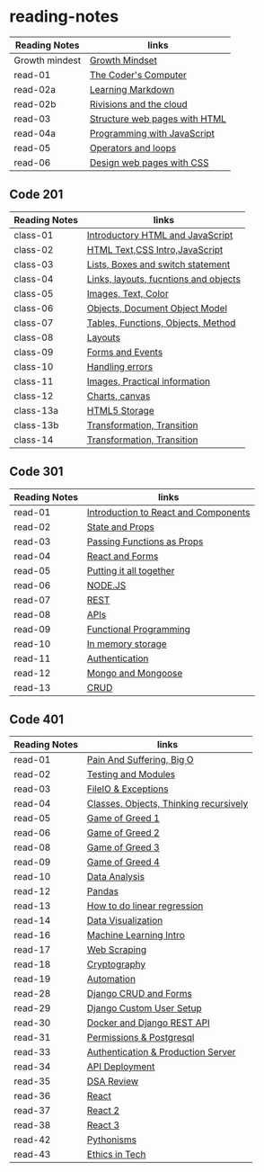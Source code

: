 # reading-notes


|  Reading Notes  |                                  links                                 |   
|-----------------|------------------------------------------------------------------------|
| Growth mindest  |      [Growth Mindset](Code102/102-reads/growthmindest.md)              |
|    read-01      |      [The Coder's Computer](Code102/102-reads/read-01.md)              |
|    read-02a     |      [Learning Markdown](Code102/102-reads/read-02a.md)                |
|    read-02b     |      [Rivisions and the cloud](Code102/102-reads/read-02b.md)          |
|    read-03      |      [Structure web pages with HTML](Code102/102-reads/read-03.md)     |
|    read-04a     |      [Programming with JavaScript](Code102/102-reads/read-04a.md)      |
|    read-05      |      [Operators and loops](Code102/102-reads/read-05.md)               |
|    read-06      |      [Design web pages with CSS](Code102/102-reads/read-06.md)         |


## Code 201

|  Reading Notes  |                                  links                                 |   
|-----------------|------------------------------------------------------------------------|
|     class-01    | [Introductory HTML and JavaScript](Code201/201-reads/class-01.md)      |
|     class-02    | [HTML Text,CSS Intro,JavaScript](Code201/201-reads/class-02.md)        |
|     class-03    | [Lists, Boxes and switch statement](Code201/201-reads/class-03.md)     |
|     class-04    | [Links, layouts, fucntions and objects](Code201/201-reads/class-04.md) |
|     class-05    | [Images, Text, Color](Code201/201-reads/class-05.md)                   |
|     class-06    | [Objects, Document Object Model ](Code201/201-reads/class-06.md)       |
|     class-07    | [Tables, Functions, Objects, Method ](Code201/201-reads/class-07.md)   |
|     class-08    | [Layouts](Code201/201-reads/class-08.md)                               |
|     class-09    | [Forms and Events](Code201/201-reads/class-09.md)                      | 
|     class-10    | [Handling errors](Code201/201-reads/class-10.md)                       |
|     class-11    | [Images, Practical information](Code201/201-reads/class11.md)          |
|     class-12    | [Charts, canvas](Code201/201-reads/class12.md)                         |
|     class-13a   | [HTML5 Storage](Code201/201-reads/class13a.md)                         |
|     class-13b   | [Transformation, Transition](Code201/201-reads/class13a.md)            |
|     class-14    | [Transformation, Transition](Code201/201-reads/class14.md)             |  



## Code 301

|  Reading Notes  |                                  links                                 |   
|-----------------|------------------------------------------------------------------------|
|     read-01     |  [Introduction to React and Components](Code301/301-reads/read-01.md)  |
|     read-02     |           [State and Props](Code301/301-reads/read-02.md)              |
|     read-03     |  [Passing Functions as Props](Code301/301-reads/read-03.md)            |
|     read-04     |             [React and Forms](Code301/301-reads/read-04.md)            |
|     read-05     |     [Putting it all together](Code301/301-reads/read-05.md)            |
|     read-06     |               [NODE.JS](Code301/301-reads/read-06.md)                  |
|     read-07     |               [REST](Code301/301-reads/read-07.md)                     |
|     read-08     |               [APIs](Code301/301-reads/read-08.md)                     |
|     read-09     |     [Functional Programming](Code301/301-reads/read-09.md)             |
|     read-10     |         [In memory storage](Code301/301-reads/read-10.md)              |
|     read-11     |         [Authentication](Code301/301-reads/read-11.md)                 |
|     read-12     |         [Mongo and Mongoose](Code301/301-reads/read-12.md)             |
|     read-13     |                  [CRUD](Code301/301-reads/read-13.md)                  |


## Code 401

|  Reading Notes  |                                  links                                 |   
|-----------------|------------------------------------------------------------------------|
|     read-01     |  [Pain And Suffering, Big O](Code401/401-reads/read-01.md)             |
|     read-02     |  [Testing and Modules](Code401/401-reads/read-02.md)                   |
|     read-03     |  [FileIO & Exceptions](Code401/401-reads/read-03.md)                   |
|     read-04     |  [Classes, Objects, Thinking recursively](Code401/401-reads/read-04.md)|
|     read-05     |  [Game of Greed 1](Code401/401-reads/read-05.md)                       |
|     read-06     |  [Game of Greed 2](Code401/401-reads/read-06.md)                       |
|     read-08     |  [Game of Greed 3](Code401/401-reads/read-08.md)                       |
|     read-09     |  [Game of Greed 4](Code401/401-reads/read-09.md)                       |
|     read-10     |  [Data Analysis](Code401/401-reads/read-10.md)                         |
|     read-12     |  [Pandas](Code401/401-reads/read-12.md)                                |
|     read-13     |  [How to do linear regression](Code401/401-reads/read-13.md)           |
|     read-14     |  [Data Visualization](Code401/401-reads/read-14.md)                    |
|     read-16     |  [Machine Learning Intro](Code401/401-reads/read-16.md)                |
|     read-17     |  [Web Scraping](Code401/401-reads/read-17.md)                          |
|     read-18     |  [Cryptography](Code401/401-reads/read-18.md)                          |
|     read-19     |  [Automation](Code401/401-reads/read-19.md)                            |
|     read-28     |  [Django CRUD and Forms](Code401/401-reads/read-28.md)                 |
|     read-29     |  [Django Custom User Setup](Code401/401-reads/read-29.md)              |
|     read-30     |  [Docker and Django REST API](Code401/401-reads/read-30.md)            |
|     read-31     |  [Permissions & Postgresql](Code401/401-reads/read-31.md)              |
|     read-33     |  [Authentication & Production Server](Code401/401-reads/read-33.md)    |
|     read-34     |  [API Deployment](Code401/401-reads/read-34.md)                        |
|     read-35     |  [DSA Review](Code401/401-reads/read-35.md)                            |
|     read-36     |  [React](Code401/401-reads/read-36.md)                                 |
|     read-37     |  [React 2](Code401/401-reads/read-37.md)                               |
|     read-38     |  [React 3](Code401/401-reads/read-38.md)                               |
|     read-42     |  [Pythonisms](Code401/401-reads/read-42.md)                            |
|     read-43     |  [Ethics in Tech](Code401/401-reads/read-43.md)                        |






